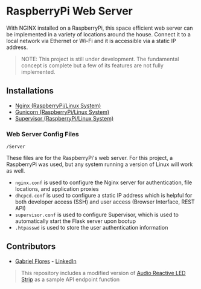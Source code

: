 # RaspberryPi Web Server
With NGINX installed on a RaspberryPi, this space efficient web server can be implemented in a variety of locations around the house. Connect it to a local network via Ethernet or Wi-Fi and it is accessible via a static IP address.

> NOTE: This project is still under development. The fundamental concept is complete but a few of its features are not fully implemented.

## Installations
* [Nginx (RaspberryPi/Linux System)](https://www.nginx.com/)
* [Gunicorn (RaspberryPi/Linux System)](https://gunicorn.org/)
* [Supervisor (RaspberryPi/Linux System)](http://supervisord.org/)

### Web Server Config Files
    /Server

These files are for the RaspberryPi's web server. For this project, a RaspberryPi was used, but any system running a version of Linux will work as well.

* `nginx.conf` is used to configure the Nginx server for authentication, file locations, and application proxies
* `dhcpcd.conf` is used to configure a static IP address which is helpful for both developer access (SSH) and user access (Browser Interface, REST API)
* `supervisor.conf` is used to configure Supervisor, which is used to automatically start the Flask server upon bootup
* `.htpasswd` is used to store the user authentication information

## Contributors

* [Gabriel Flores](https://github.com/rgabeflores) - [LinkedIn](https://www.linkedin.com/in/rgabrielflores/)

> This repository includes a modified version of [Audio Reactive LED Strip](https://github.com/scottlawsonbc/audio-reactive-led-strip) as a sample API endpoint function
